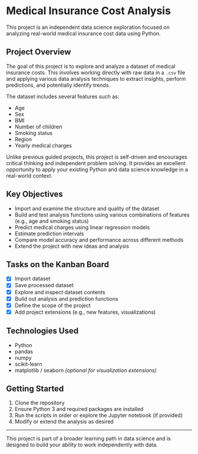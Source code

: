 # Medical Insurance Cost Analysis

This project is an independent data science exploration focused on analyzing real-world medical insurance cost data using Python.

## Project Overview

The goal of this project is to explore and analyze a dataset of medical insurance costs. This involves working directly with raw data in a `.csv` file and applying various data analysis techniques to extract insights, perform predictions, and potentially identify trends.

The dataset includes several features such as:

- Age
- Sex
- BMI
- Number of children
- Smoking status
- Region
- Yearly medical charges

Unlike previous guided projects, this project is self-driven and encourages critical thinking and independent problem solving. It provides an excellent opportunity to apply your existing Python and data science knowledge in a real-world context.

## Key Objectives

- Import and examine the structure and quality of the dataset
- Build and test analysis functions using various combinations of features (e.g., age and smoking status)
- Predict medical charges using linear regression models
- Estimate prediction intervals
- Compare model accuracy and performance across different methods
- Extend the project with new ideas and analysis

## Tasks on the Kanban Board

- [x] Import dataset
- [x] Save processed dataset
- [x] Explore and inspect dataset contents
- [x] Build out analysis and prediction functions
- [x] Define the scope of the project
- [x] Add project extensions (e.g., new features, visualizations)

## Technologies Used

- Python
- pandas
- numpy
- scikit-learn
- matplotlib / seaborn *(optional for visualization extensions)*

## Getting Started

1. Clone the repository
2. Ensure Python 3 and required packages are installed
3. Run the scripts in order or explore the Jupyter notebook (if provided)
4. Modify or extend the analysis as desired

---

This project is part of a broader learning path in data science and is designed to build your ability to work independently with data.


